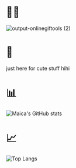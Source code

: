 # 🙋‍♀️

![output-onlinegiftools (2)](https://github.com/user-attachments/assets/203d7161-b1bd-4d78-a935-8791a16836ef)


# 🎀
just here for cute stuff hihi

# 📊
![Maica's GitHub stats](https://github-readme-stats.vercel.app/api?username=maicaalmonte&show_icons=true&theme=ambient_gradient)

# 📈
![Top Langs](https://github-readme-stats.vercel.app/api/top-langs/?username=maicaalmonte&layout=compact&theme=ambient_gradient)
